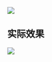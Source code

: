 [![](https://img.shields.io/badge/version-v0.4-green)](./String%20Manipulation.alfredworkflow)


## 实际效果

![](./screenshot.gif)
